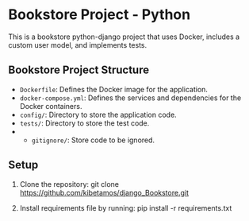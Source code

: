 # Bookstore Project - Python

This is a bookstore python-django project that uses Docker, includes a custom user model, and implements tests.

## Bookstore Project Structure

- `Dockerfile`: Defines the Docker image for the application.
- `docker-compose.yml`: Defines the services and dependencies for the Docker containers.
- `config/`: Directory to store the application code.
- `tests/`: Directory to store the test code.
- - `gitignore/`: Store code to be ignored.

## Setup

1. Clone the repository:
      git clone https://github.com/kibetamos/django_Bookstore.git

2. Install requirements file  by running:
           pip install -r requirements.txt
   

    

